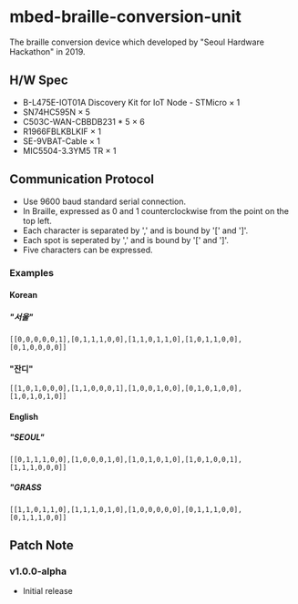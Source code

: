 
# mbed-braille-conversion-unit
The braille conversion device which developed by "Seoul Hardware Hackathon" in 2019.

## H/W Spec
- B-L475E-IOT01A Discovery Kit for IoT Node - STMicro × 1
- SN74HC595N × 5
- C503C-WAN-CBBDB231 * 5 × 6
- R1966FBLKBLKIF × 1
- SE-9VBAT-Cable × 1
- MIC5504-3.3YM5 TR × 1

## Communication Protocol
- Use 9600 baud standard serial connection.
- In Braille, expressed as 0 and 1 counterclockwise from the point on the top left.
- Each character is separated by ',' and is bound by '[' and ']'.
- Each spot is seperated by ',' and is bound by '[' and ']'.
- Five characters can be expressed.

### Examples

#### Korean

##### "서울"
```
[[0,0,0,0,0,1],[0,1,1,1,0,0],[1,1,0,1,1,0],[1,0,1,1,0,0],[0,1,0,0,0,0]]
```

#### "잔디"
```
[[1,0,1,0,0,0],[1,1,0,0,0,1],[1,0,0,1,0,0],[0,1,0,1,0,0],[1,0,1,0,1,0]]
```

#### English

##### "SEOUL"
```
[[0,1,1,1,0,0],[1,0,0,0,1,0],[1,0,1,0,1,0],[1,0,1,0,0,1],[1,1,1,0,0,0]]
```

##### "GRASS
```
[[1,1,0,1,1,0],[1,1,1,0,1,0],[1,0,0,0,0,0],[0,1,1,1,0,0],[0,1,1,1,0,0]]
```

## Patch Note

### v1.0.0-alpha
- Initial release

